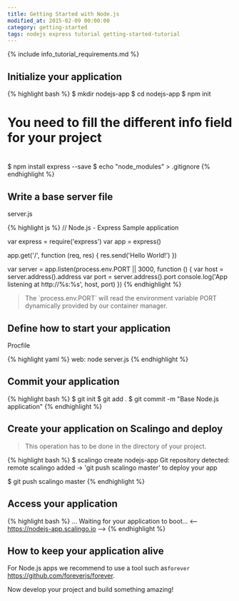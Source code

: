 ```yaml
---
title: Getting Started with Node.js
modified_at: 2015-02-09 00:00:00
category: getting-started
tags: nodejs express tutorial getting-started-tutorial
---
```


{% include info_tutorial_requirements.md %}

## Initialize your application

{% highlight bash %}
$ mkdir nodejs-app
$ cd nodejs-app
$ npm init

#
# You need to fill the different info field for your project
#

$ npm install express --save
$ echo "node_modules" > .gitignore
{% endhighlight %}

## Write a base server file

server.js

{% highlight js %}
// Node.js - Express Sample application

var express = require('express')
var app = express()

app.get('/', function (req, res) {
  res.send('Hello World!')
})

var server = app.listen(process.env.PORT || 3000, function () {
  var host = server.address().address
  var port = server.address().port
  console.log('App listening at http://%s:%s', host, port)
})
{% endhighlight %}

<blockquote class="bg-success">
  The `process.env.PORT` will read the environment variable PORT dynamically provided by our container manager.
</blockquote>

## Define how to start your application

Procfile

{% highlight yaml %}
web: node server.js
{% endhighlight %}

## Commit your application

{% highlight bash %}
$ git init
$ git add .
$ git commit -m "Base Node.js application"
{% endhighlight %}

## Create your application on Scalingo and deploy

> This operation has to be done in the directory of your project.

{% highlight bash %}
$ scalingo create nodejs-app
Git repository detected: remote scalingo added
→ 'git push scalingo master' to deploy your app

$ git push scalingo master
{% endhighlight %}

## Access your application

{% highlight bash %}
…
Waiting for your application to boot...
<-- https://nodejs-app.scalingo.io -->
{% endhighlight %}

## How to keep your application alive

For Node.js apps we recommend to use a tool such as ​`forever`​ https://github.com/foreverjs/forever.


Now develop your project and build something amazing!
